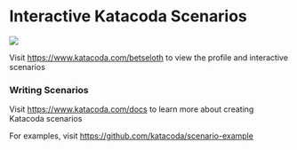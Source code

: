 # Interactive Katacoda Scenarios

[![](http://shields.katacoda.com/katacoda/betseloth/count.svg)](https://www.katacoda.com/betseloth "Get your profile on Katacoda.com")

Visit https://www.katacoda.com/betseloth to view the profile and interactive scenarios

### Writing Scenarios
Visit https://www.katacoda.com/docs to learn more about creating Katacoda scenarios

For examples, visit https://github.com/katacoda/scenario-example

